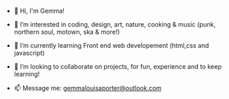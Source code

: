 - 👋 Hi, I'm Gemma!


- 👀 I’m interested in coding, design, art, nature, cooking & music (punk, northern soul, motown, ska & more!)
- 🌱 I’m currently learning Front end web developement (html,css and javascript)
- 💞️ I’m looking to collaborate on projects, for fun, experience and to keep learning!
- 📫 Message me: gemmalouisaporter@outlook.com

<!---
GemmaLP/GemmaLP is a ✨ special ✨ repository because its `README.md` (this file) appears on your GitHub profile.
You can click the Preview link to take a look at your changes.
--->
